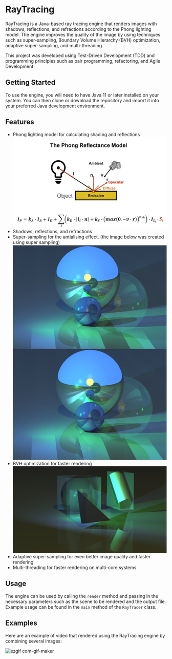 # RayTracing

RayTracing is a Java-based ray tracing engine that renders images with shadows, reflections, and refractions according to the Phong lighting model. The engine improves the quality of the image by using techniques such as super-sampling, Boundary Volume Hierarchy (BVH) optimization, adaptive super-sampling, and multi-threading.

This project was developed using Test-Driven Development (TDD) and programming principles such as pair programming, refactoring, and Agile Development.

## Getting Started

To use the engine, you will need to have Java 11 or later installed on your system. You can then clone or download the repository and import it into your preferred Java development environment.

## Features

- Phong lighting model for calculating shading and reflections
![Phong model](images/Phong%20model.jpg)
- Shadows, reflections, and refractions
- Super-sampling for the antialising effect. (the image below was created using super sampling)
![super-smapling](images/super-smapling.jpg)
- BVH optimization for faster rendering
![Example 1](images/BVH.png)
- Adaptive super-sampling for even better image quality and faster rendering
- Multi-threading for faster rendering on multi-core systems

## Usage

The engine can be used by calling the `render` method and passing in the necessary parameters such as the scene to be rendered and the output file. Example usage can be found in the `main` method of the `RayTracer` class.

## Examples

Here are an example of video that rendered using the RayTracing engine by combining several images:

![ezgif com-gif-maker](https://user-images.githubusercontent.com/59229663/142220832-51e724df-a141-40ba-9c99-a46ab27a1285.gif)



